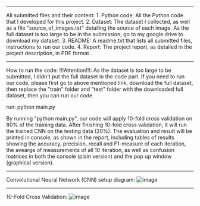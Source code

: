 ****************************************
All submitted files and their content:
	1. Python code: All the Python code that I developed for this project. 
	2. Dataset: The dataset I collected, as well as a file "source_of_images.txt" detailing the source of each image. As the full dataset is too large to be in the submission, go to my google drive to download my dataset.
	3. README: A readme.txt that lists all submitted files, instructions to run our code.
	4. Report: The project report, as detailed in the project description, in PDF format.
****************************************
How to run the code:
	!!!Attention!!!: As the dataset is too large to be submitted, I didn't put the full dataset in the code part. If you need to run our code, please first go to above mentioned link, download the full dataset, then replace the "train" folder and "test" folder with the downloaded full dataset, then you can run our code.


  run:
  python main.py
  
  By running "python main.py", our code will apply 10-fold cross validation on 80% of the training data. After finishing 10-fold cross validation, it will run the trained CNN on the testing data (20%). The evaluation and result will be printed in console, as shown in the report, including tables of results showing the accuracy, precision, recall and F1-measure of each iteration, the avearge of measurements of all 10 iteration, as well as confusion matrices in both the console (plain version) and the pop up window (graphical version).
  

  
  ****************************************
  
  Convolutional Neural Network (CNN) setup diagram:
  ![image](https://user-images.githubusercontent.com/36003947/126837640-fb7f68e7-9f93-4110-8d3c-e4177b37ef2d.png)
  ****************************************
  10-Fold Cross Validation:
![image](https://user-images.githubusercontent.com/36003947/126837820-2718b98e-876a-4f19-ae20-7612ce784781.png)


